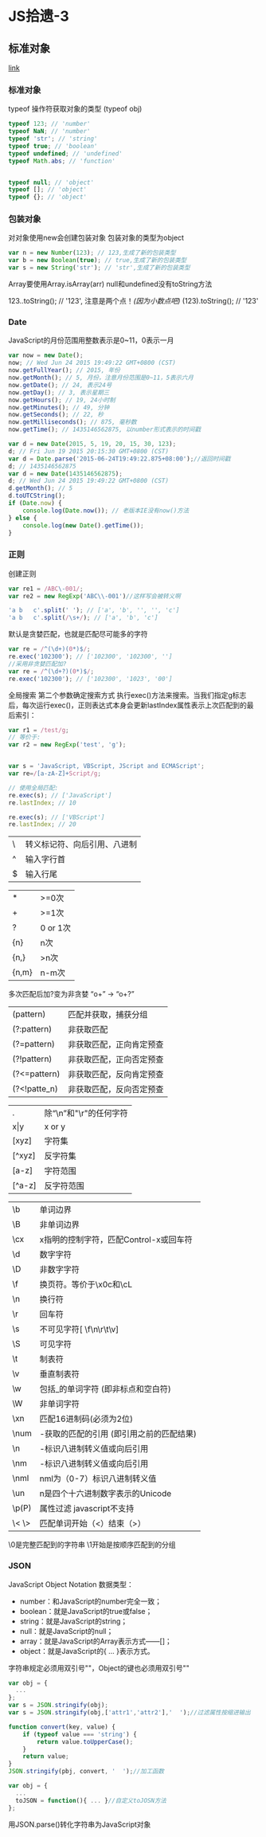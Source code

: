 # JS拾遗-3
## 标准对象
[link](https://www.liaoxuefeng.com/wiki/001434446689867b27157e896e74d51a89c25cc8b43bdb3000/00143449957099176f55ba07b764c3daa522217d0e42643000#0)

### 标准对象
typeof 操作符获取对象的类型 (typeof obj)

```javascript
typeof 123; // 'number'
typeof NaN; // 'number'
typeof 'str'; // 'string'
typeof true; // 'boolean'
typeof undefined; // 'undefined'
typeof Math.abs; // 'function'


typeof null; // 'object'
typeof []; // 'object'
typeof {}; // 'object'
```

### 包装对象

对对象使用new会创建包装对象
包装对象的类型为object
```javascript
var n = new Number(123); // 123,生成了新的包装类型
var b = new Boolean(true); // true,生成了新的包装类型
var s = new String('str'); // 'str',生成了新的包装类型
```
Array要使用Array.isArray(arr)
null和undefined没有toString方法

123..toString(); // '123', 注意是两个点！*(因为小数点吧)*
(123).toString(); // '123'

### Date

JavaScript的月份范围用整数表示是0~11，0表示一月

```javascript
var now = new Date();
now; // Wed Jun 24 2015 19:49:22 GMT+0800 (CST)
now.getFullYear(); // 2015, 年份
now.getMonth(); // 5, 月份，注意月份范围是0~11，5表示六月
now.getDate(); // 24, 表示24号
now.getDay(); // 3, 表示星期三
now.getHours(); // 19, 24小时制
now.getMinutes(); // 49, 分钟
now.getSeconds(); // 22, 秒
now.getMilliseconds(); // 875, 毫秒数
now.getTime(); // 1435146562875, 以number形式表示的时间戳

var d = new Date(2015, 5, 19, 20, 15, 30, 123);
d; // Fri Jun 19 2015 20:15:30 GMT+0800 (CST)
var d = Date.parse('2015-06-24T19:49:22.875+08:00');//返回时间戳
d; // 1435146562875
var d = new Date(1435146562875);
d; // Wed Jun 24 2015 19:49:22 GMT+0800 (CST)
d.getMonth(); // 5
d.toUTCString();
if (Date.now) {
    console.log(Date.now()); // 老版本IE没有now()方法
} else {
    console.log(new Date().getTime());
}
```

### 正则

创建正则
```javascript
var re1 = /ABC\-001/;
var re2 = new RegExp('ABC\\-001')//这样写会被转义啊

'a b   c'.split(' '); // ['a', 'b', '', '', 'c']
'a b   c'.split(/\s+/); // ['a', 'b', 'c']
```
默认是贪婪匹配，也就是匹配尽可能多的字符
```javascript
var re = /^(\d+)(0*)$/;
re.exec('102300'); // ['102300', '102300', '']
//采用非贪婪匹配加?
var re = /^(\d+?)(0*)$/;
re.exec('102300'); // ['102300', '1023', '00']
```

全局搜索
第二个参数确定搜索方式
执行exec()方法来搜索。当我们指定g标志后，每次运行exec()，正则表达式本身会更新lastIndex属性表示上次匹配到的最后索引：
```javascript
var r1 = /test/g;
// 等价于:
var r2 = new RegExp('test', 'g');


var s = 'JavaScript, VBScript, JScript and ECMAScript';
var re=/[a-zA-Z]+Script/g;

// 使用全局匹配:
re.exec(s); // ['JavaScript']
re.lastIndex; // 10

re.exec(s); // ['VBScript']
re.lastIndex; // 20
```

|     |                              |
|:--- |:---------------------------- |
| \   | 转义标记符、向后引用、八进制 |
| ^   | 输入字行首                   |
| $   | 输入行尾                     |

|       |          |
|:----- |:-------- |
| *     | >=0次    |
| +     | >=1次    |
| ?     | 0 or 1次 |
| {n}   | n次      |
| {n,}  | >n次     |
| {n,m} | n-m次    |

多次匹配后加?变为非贪婪 “o+” -> “o+?”

|               |                          |
|:------------- |:------------------------ |
| (pattern)     | 匹配并获取，捕获分组     |
| (?:pattern)   | 非获取匹配               |
| (?=pattern)   | 非获取匹配，正向肯定预查 |
| (?!pattern)   | 非获取匹配，正向否定预查 |
| (?<=pattern)  | 非获取匹配，反向肯定预查 |
| (?\<!patte_n) | 非获取匹配，反向否定预查 |

|          |                        |
|:-------- |:---------------------- |
| .        | 除“\n”和"\r"的任何字符 |
| x\|y     | x or y                 |
| \[xyz\]  | 字符集                 |
| \[^xyz\] | 反字符集               |
| \[a-z\]  | 字符范围               |
| \[^a-z\] | 反字符范围             |

|         |                                          |
|:------- |:---------------------------------------- |
| \\b     | 单词边界                                 |
| \\B     | 非单词边界                               |
| \\cx    | x指明的控制字符，匹配Control-x或回车符   |
| \\d     | 数字字符                                 |
| \\D     | 非数字字符                               |
| \\f     | 换页符。等价于\x0c和\cL                  |
| \\n     | 换行符                                   |
| \\r     | 回车符                                   |
| \\s     | 不可见字符\[ \f\n\r\t\v\]                |
| \\S     | 可见字符                                 |
| \\t     | 制表符                                   |
| \\v     | 垂直制表符                               |
| \\w     | 包括_的单词字符 (即非标点和空白符)       |
| \\W     | 非单词字符                               |
| \\xn    | 匹配16进制码(必须为2位)                  |
| \\num   | -获取的匹配的引用 (即引用之前的匹配结果) |
| \\n     | -标识八进制转义值或向后引用              |
| \\nm    | -标识八进制转义值或向后引用              |
| \\nml   | nml为（0-7）标识八进制转义值             |
| \\un    | n是四个十六进制数字表示的Unicode         |
| \\p(P)  | 属性过滤 javascript不支持                |
| \\< \\> | 匹配单词开始（\<）结束（\>）             |

\\0是完整匹配到的字符串
\\1开始是按顺序匹配到的分组

### JSON

JavaScript Object Notation
数据类型：
- number：和JavaScript的number完全一致；
- boolean：就是JavaScript的true或false；
- string：就是JavaScript的string；
- null：就是JavaScript的null；
- array：就是JavaScript的Array表示方式——[]；
- object：就是JavaScript的{ ... }表示方式。

字符串规定必须用双引号""，Object的键也必须用双引号""
```javascript
var obj = {
  ...
};
var s = JSON.stringify(obj);
var s = JSON.stringify(obj,['attr1','attr2'],'  ');//过滤属性按缩进输出

function convert(key, value) {
    if (typeof value === 'string') {
        return value.toUpperCase();
    }
    return value;
}
JSON.stringify(pbj, convert, '  ');//加工函数

var obj = {
  ...
  toJSON = function(){ ... }//自定义toJOSN方法
};
```
用JSON.parse()转化字符串为JavaScript对象
